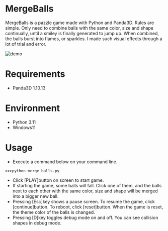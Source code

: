 # MergeBalls

MergeBalls is a pazzle game made with Python and Panda3D.
Rules are simple. Only need to combine balls with the same color, size and shape continually, until a smiley is finally generated to jump up. When combined, the balls burst into flames, or sparkles. I made such visual effects through a lot of trial and error.

![demo](https://github.com/taKana671/MergeBalls/assets/48859041/ec767778-a465-4699-b820-9f2bb64e8871)

# Requirements
* Panda3D 1.10.13

# Environment
* Python 3.11
* Windows11

# Usage
* Execute a command below on your command line.
```
>>>python merge_balls.py
```
* Click [PLAY]button on screen to start game.
* If starting the game, some balls will fall. Click one of them, and the balls next to each other with the same color, size and shape will be merged into a bigger new ball.
* Pressing [Esc]key shows a pause screen. To resume the game, click [continue]button. To reboot, click [reset]button. When the game is reset, the theme color of the balls is changed.
* Pressing [D]key toggles debug mode on and off. You can see collision shapes in debug mode.
